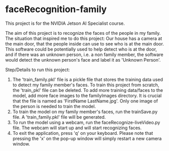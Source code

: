 # faceRecognition-family

This project is for the NVIDIA Jetson AI Specialist course.

The aim of this project is to recognize the faces of the people in my family. 
The situation that inspired me to do this project: Our house has a camera at the main door, that the people inside can use to see who is at the main door.
This software could be potentially used to help detect who is at the door, and if there was an unknown person, i.e. a non family member, the software would
detect the unknown person's face and label it as 'Unknown Person'.

Step/Details to run this project:
1. The 'train_family.pkl' file is a pickle file that stores the training data used to detect my family member's faces. To train this project from scratch,
the 'train_pkl' file can be deleted. To add more training data/faces to the model, add more face images to the familyImages directory. It is 
crucial that the file is named as 'FirstName LastName.jpg'. Only one image of the person is needed to train the model.
2. To train the model on my family member's faces, run the trainSave.py file. A 'train_family.pkl' file will be generated. 
3. To run the model using a webcam, run the faceRecognize-liveVideo.py file. The webcam will start up and will start recognizing faces.
4. To exit the application, press 'q' on your keyboard. Please note that pressing the 'x' on the pop-up window will simply restart a new camera window.
